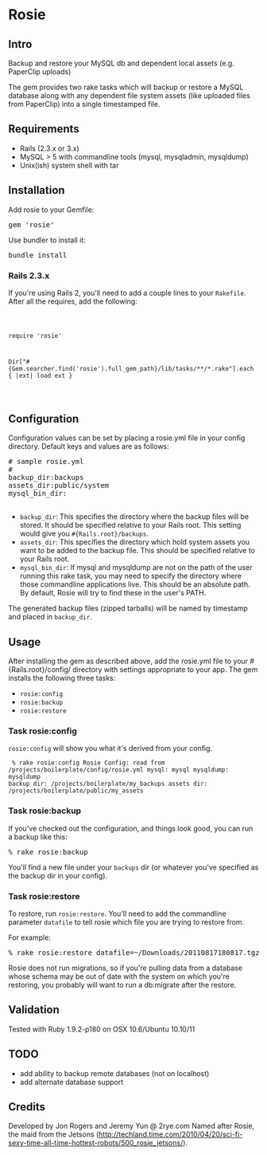 # Rosie

## Intro

Backup and restore your MySQL db and dependent local assets (e.g. PaperClip uploads)

The gem provides two rake tasks which will backup or restore a MySQL database along with any dependent file system assets (like uploaded files from PaperClip) into a single timestamped file.  

## Requirements

* Rails (2.3.x or 3.x)
* MySQL > 5 with commandline tools (mysql, mysqladmin, mysqldump)
* Unix(ish) system shell with tar

## Installation

Add rosie to your Gemfile:

<pre>
gem 'rosie'
</pre>

Use bundler to install it:

<pre>
bundle install
</pre>

### Rails 2.3.x
If you're using Rails 2, you'll need to add a couple lines to your `Rakefile`.  
After all the requires, add the following:

<code><pre>

require 'rosie'

Dir["#{Gem.searcher.find('rosie').full_gem_path}/lib/tasks/**/*.rake"].each { |ext| load ext }

</pre></code>

## Configuration

Configuration values can be set by placing a rosie.yml file in your config directory.  Default keys and values are as follows:

<pre>
# sample rosie.yml
#
backup_dir:backups    
assets_dir:public/system
mysql_bin_dir: 

</pre>

* `backup_dir`: This specifies the directory where the backup files will be stored.  It should be specified relative to your Rails root.  This setting would give you `#{Rails.root}/backups`.  
* `assets_dir`: This specifies the directory which hold system assets you want to be added to the backup file.  This should be specified relative to your Rails root.
* `mysql_bin_dir`: If mysql and mysqldump are not on the path of the user running this rake task, you may need to specify the directory where those commandline applications live.  This should be an absolute path.   By default, Rosie will try to find these in the user's PATH.

The generated backup files (zipped tarballs) will be named by timestamp and placed in `backup_dir`.

## Usage

After installing the gem as described above, add the rosie.yml file to your #{Rails.root}/config/ directory with settings appropriate to your app.  The gem installs the following three tasks:

* `rosie:config`
* `rosie:backup`
* `rosie:restore`


### Task rosie:config

`rosie:config` will show you what it's derived from your config.
<code><pre>
% rake rosie:config
Rosie Config: read from /projects/boilerplate/config/rosie.yml
mysql: mysql
mysqldump: mysqldump
backup dir: /projects/boilerplate/my_backups
assets dir: /projects/boilerplate/public/my_assets
</pre></code>


### Task rosie:backup

If you've checked out the configuration, and things look good, you can run a backup like this:
<pre>
% rake rosie:backup
</pre>
You'll find a new file under your `backups` dir (or whatever you've specified as the backup dir in your config).

### Task rosie:restore

To restore, run `rosie:restore`.  You'll need to add the commandline parameter `datafile` to tell rosie which file you are trying to restore from.

For example:
<pre>
% rake rosie:restore datafile=~/Downloads/20110817180817.tgz
</pre>

Rosie does not run migrations, so if you're pulling data from a database whose schema may be out of date with the system on which you're restoring, you probably will want to run a db:migrate after the restore.

## Validation

Tested with Ruby 1.9.2-p180 on OSX 10.6/Ubuntu 10.10/11

## TODO
* add ability to backup remote databases (not on localhost)
* add alternate database support

## Credits
Developed by Jon Rogers and Jeremy Yun @ 2rye.com
Named after Rosie, the maid from the Jetsons (http://techland.time.com/2010/04/20/sci-fi-sexy-time-all-time-hottest-robots/500_rosie_jetsons/).  
